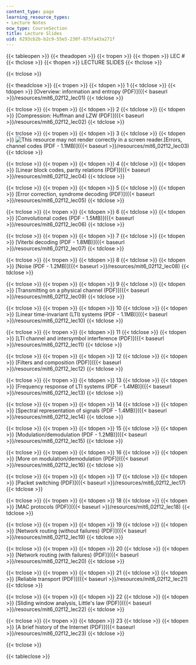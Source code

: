 ```yaml
---
content_type: page
learning_resource_types:
- Lecture Notes
ocw_type: CourseSection
title: Lecture Slides
uid: 6293cb2b-b2c9-55e5-230f-875fa43a271f
---
```


{{< tableopen >}}
{{< theadopen >}}
{{< tropen >}}
{{< thopen >}}
LEC #
{{< thclose >}}
{{< thopen >}}
LECTURE SLIDES
{{< thclose >}}

{{< trclose >}}

{{< theadclose >}}
{{< tropen >}}
{{< tdopen >}}
1
{{< tdclose >}}
{{< tdopen >}}
[Overview: information and entropy (PDF)]({{< baseurl >}}/resources/mit6_02f12_lec01)
{{< tdclose >}}

{{< trclose >}}
{{< tropen >}}
{{< tdopen >}}
2
{{< tdclose >}}
{{< tdopen >}}
[Compression: Huffman and LZW (PDF)]({{< baseurl >}}/resources/mit6_02f12_lec02)
{{< tdclose >}}

{{< trclose >}}
{{< tropen >}}
{{< tdopen >}}
3
{{< tdclose >}}
{{< tdopen >}}
![This resource may not render correctly in a screen reader.](/images/inacessible.gif)[Errors, channel codes (PDF - 1.1MB)]({{< baseurl >}}/resources/mit6_02f12_lec03)
{{< tdclose >}}

{{< trclose >}}
{{< tropen >}}
{{< tdopen >}}
4
{{< tdclose >}}
{{< tdopen >}}
[Linear block codes, parity relations (PDF)]({{< baseurl >}}/resources/mit6_02f12_lec04)
{{< tdclose >}}

{{< trclose >}}
{{< tropen >}}
{{< tdopen >}}
5
{{< tdclose >}}
{{< tdopen >}}
[Error correction, syndrome decoding (PDF)]({{< baseurl >}}/resources/mit6_02f12_lec05)
{{< tdclose >}}

{{< trclose >}}
{{< tropen >}}
{{< tdopen >}}
6
{{< tdclose >}}
{{< tdopen >}}
[Convolutional codes (PDF - 1.5MB)]({{< baseurl >}}/resources/mit6_02f12_lec06)
{{< tdclose >}}

{{< trclose >}}
{{< tropen >}}
{{< tdopen >}}
7
{{< tdclose >}}
{{< tdopen >}}
[Viterbi decoding (PDF - 1.8MB)]({{< baseurl >}}/resources/mit6_02f12_lec07)
{{< tdclose >}}

{{< trclose >}}
{{< tropen >}}
{{< tdopen >}}
8
{{< tdclose >}}
{{< tdopen >}}
[Noise (PDF - 1.2MB)]({{< baseurl >}}/resources/mit6_02f12_lec08)
{{< tdclose >}}

{{< trclose >}}
{{< tropen >}}
{{< tdopen >}}
9
{{< tdclose >}}
{{< tdopen >}}
[Transmitting on a physical channel (PDF)]({{< baseurl >}}/resources/mit6_02f12_lec09)
{{< tdclose >}}

{{< trclose >}}
{{< tropen >}}
{{< tdopen >}}
10
{{< tdclose >}}
{{< tdopen >}}
[Linear time-invariant (LTI) systems (PDF - 1.1MB)]({{< baseurl >}}/resources/mit6_02f12_lec10)
{{< tdclose >}}

{{< trclose >}}
{{< tropen >}}
{{< tdopen >}}
11
{{< tdclose >}}
{{< tdopen >}}
[LTI channel and intersymbol interference (PDF)]({{< baseurl >}}/resources/mit6_02f12_lec11)
{{< tdclose >}}

{{< trclose >}}
{{< tropen >}}
{{< tdopen >}}
12
{{< tdclose >}}
{{< tdopen >}}
[Filters and composition (PDF)]({{< baseurl >}}/resources/mit6_02f12_lec12)
{{< tdclose >}}

{{< trclose >}}
{{< tropen >}}
{{< tdopen >}}
13
{{< tdclose >}}
{{< tdopen >}}
[Frequency response of LTI systems (PDF - 1.4MB)]({{< baseurl >}}/resources/mit6_02f12_lec13)
{{< tdclose >}}

{{< trclose >}}
{{< tropen >}}
{{< tdopen >}}
14
{{< tdclose >}}
{{< tdopen >}}
[Spectral representation of signals (PDF - 1.4MB)]({{< baseurl >}}/resources/mit6_02f12_lec14)
{{< tdclose >}}

{{< trclose >}}
{{< tropen >}}
{{< tdopen >}}
15
{{< tdclose >}}
{{< tdopen >}}
[Modulation/demodulation (PDF - 1.2MB)]({{< baseurl >}}/resources/mit6_02f12_lec15)
{{< tdclose >}}

{{< trclose >}}
{{< tropen >}}
{{< tdopen >}}
16
{{< tdclose >}}
{{< tdopen >}}
[More on modulation/demodulation (PDF)]({{< baseurl >}}/resources/mit6_02f12_lec16)
{{< tdclose >}}

{{< trclose >}}
{{< tropen >}}
{{< tdopen >}}
17
{{< tdclose >}}
{{< tdopen >}}
[Packet switching (PDF)]({{< baseurl >}}/resources/mit6_02f12_lec17)
{{< tdclose >}}

{{< trclose >}}
{{< tropen >}}
{{< tdopen >}}
18
{{< tdclose >}}
{{< tdopen >}}
[MAC protocols (PDF)]({{< baseurl >}}/resources/mit6_02f12_lec18)
{{< tdclose >}}

{{< trclose >}}
{{< tropen >}}
{{< tdopen >}}
19
{{< tdclose >}}
{{< tdopen >}}
[Network routing (without failures) (PDF)]({{< baseurl >}}/resources/mit6_02f12_lec19)
{{< tdclose >}}

{{< trclose >}}
{{< tropen >}}
{{< tdopen >}}
20
{{< tdclose >}}
{{< tdopen >}}
[Network routing (with failures) (PDF)]({{< baseurl >}}/resources/mit6_02f12_lec20)
{{< tdclose >}}

{{< trclose >}}
{{< tropen >}}
{{< tdopen >}}
21
{{< tdclose >}}
{{< tdopen >}}
[Reliable transport (PDF)]({{< baseurl >}}/resources/mit6_02f12_lec21)
{{< tdclose >}}

{{< trclose >}}
{{< tropen >}}
{{< tdopen >}}
22
{{< tdclose >}}
{{< tdopen >}}
[Sliding window analysis, Little's law (PDF)]({{< baseurl >}}/resources/mit6_02f12_lec22)
{{< tdclose >}}

{{< trclose >}}
{{< tropen >}}
{{< tdopen >}}
23
{{< tdclose >}}
{{< tdopen >}}
[A brief history of the Internet (PDF)]({{< baseurl >}}/resources/mit6_02f12_lec23)
{{< tdclose >}}

{{< trclose >}}

{{< tableclose >}}